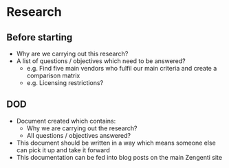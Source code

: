 # Research

## Before starting
- Why are we carrying out this research?
- A list of questions / objectives which need to be answered?
	- e.g. Find five main vendors who fulfil our main criteria and create a comparison matrix
	- e.g. Licensing restrictions?

## DOD
- Document created which contains:
	- Why we are carrying out the research?
	- All questions / objectives answered?
- This document should be written in a way which means someone else can pick it up and take it forward
- This documentation can be fed into blog posts on the main Zengenti site
